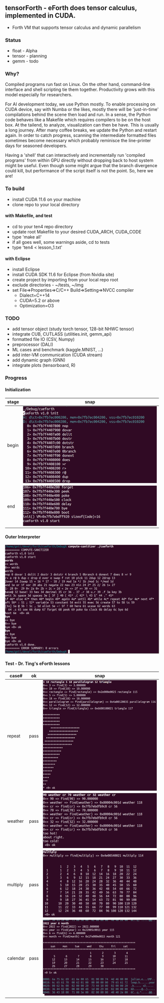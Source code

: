 ## tensorForth - eForth does tensor calculus, implemented in CUDA.
* Forth VM that supports tensor calculus and dynamic parallelism

### Status
* float  - Alpha
* tensor - planning
* gemm   - todo

### Why?
Compiled programs run fast on Linux. On the other hand, command-line interface and shell scripting tie them together. Productivity grows with this model especially for researchers.

For AI development today, we use Python mostly. To enable processing on CUDA device, say with Numba or the likes, mostly there will be 'just-in-time' compilations behind the scene then load and run. In a sense, the Python code behaves like a Makefile which requires compilers to be on the host box. At the tailend, to analyze, visualization can then be have. This is usually a long journey. After many coffee breaks, we update the Python and restart again. In order to catch progress, scanning the intermediate formatted files sometimes become necessary which probably reminisce the line-printer days for seasoned developers.

Having a 'shell' that can interactively and incrementally run 'compiled programs' from within GPU directly without dropping back to host system might be useful. Even though some might argue that the branch divergence could kill, but performance of the script itself is not the point. So, here we are!

### To build
* install CUDA 11.6 on your machine
* clone repo to your local directory

#### with Makefile, and test
* cd to your ten4 repo directory
* update root Makefile to your desired CUDA_ARCH, CUDA_CODE
* type 'make all'
* if all goes well, some warnings aside, cd to tests
* type 'ten4 < lesson_1.txt'

#### with Eclipse
* install Eclipse
* install CUDA SDK 11.6 for Eclipse (from Nvidia site)
* create project by importing from your local repo root
* exclude directories - ~/tests, ~/img
* set File=>Properties=>C/C++ Build=>Setting=>NVCC compiler
  + Dialect=C++14
  + CUDA=5.2 or above
  + Optimization=O3

### TODO
* add tensor object (study torch tensor, 128-bit NHWC tensor)
* integrate CUB, CUTLASS (utilities.init, gemm_api)
* formatted file IO (CSV, Numpy)
* preprocessor (DALI)
* ML cases and benchmark (kaggle.MNIST, ...)
* add inter-VM communication (CUDA stream)
* add dynamic graph (GNN)
* integrate plots (tensorboard, R)

### Progress
#### Initialization
|stage|snap|
|---|---|
|begin|<img src="./docs/img/cueforth_init_0.png">|
|end|<img src="./docs/img/cueforth_init_1.png">|

#### Outer Interpreter
<img src="./docs/img/cueforth_words_0.png">

#### Test - Dr. Ting's eForth lessons
|case#|ok|snap|
|---|---|---|
|repeat|pass|<img src="./docs/img/cueforth_ast_0.png">|
|weather|pass|<img src="./docs/img/cueforth_weather_0.png">|
|multiply|pass|<img src="./docs/img/cueforth_mult_0.png">|
|calendar|pass|<img src="./docs/img/cueforth_calndr_1.png">|

